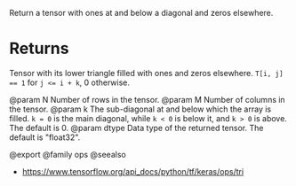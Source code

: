 Return a tensor with ones at and below a diagonal and zeros elsewhere.

# Returns
Tensor with its lower triangle filled with ones and zeros elsewhere.
`T[i, j] == 1` for `j <= i + k`, 0 otherwise.

@param N Number of rows in the tensor.
@param M Number of columns in the tensor.
@param k The sub-diagonal at and below which the array is filled.
    `k = 0` is the main diagonal, while `k < 0` is below it, and
    `k > 0` is above. The default is 0.
@param dtype Data type of the returned tensor. The default is "float32".

@export
@family ops
@seealso
+ <https://www.tensorflow.org/api_docs/python/tf/keras/ops/tri>

